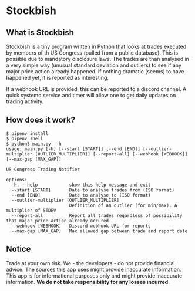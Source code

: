 # Stockbish
## What is Stockbish
Stockbish is a tiny program written in Python that looks at trades executed by members of th US Congress (pulled from a public database). This is possible due to mandatory disclosure laws.
The trades are than analysed in a very simple way (unusual standard deviation and outliers) to see if any major price action already happened. If nothing dramatic (seems) to have happened yet, it is reported as interesting.

If a webhook URL is provided, this can be reported to a discord channel. A quick systemd service and timer will allow one to get daily updates on trading activity.

## How does it work?

```
$ pipenv install
$ pipenv shell
$ python3 main.py --h
usage: main.py [-h] [--start [START]] [--end [END]] [--outlier-multiplier [OUTLIER_MULTIPLIER]] [--report-all] [--webhook [WEBHOOK]] [--max-gap [MAX_GAP]]

US Congress Trading Notifier

options:
  -h, --help            show this help message and exit
  --start [START]       Date to analyse trades from (ISO format)
  --end [END]           Date to analyse to (ISO format)
  --outlier-multiplier [OUTLIER_MULTIPLIER]
                        Definition of an outlier (for min/max). A multiplier of STDEV
  --report-all          Report all trades regardless of possibility that major price action already occured
  --webhook [WEBHOOK]   Discord webhook URL for reports
  --max-gap [MAX_GAP]   Max allowed gap between trade and report date
```

## Notice
Trade at your own risk. We - the developers - do not provide financial advice. The sources this app uses might provide inaccurate information. This app is for informational purposes only and might provide inaccurate information. **We do not take responsibility for any losses incurred.**
